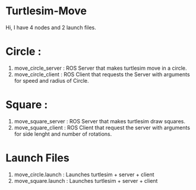# Turtlesim-Move

Hi, I have 4 nodes and 2 launch files.

# Circle :

1. move_circle_server : ROS Server that makes turtlesim move in a circle.
2. move_circle_client : ROS Client that requests the Server with arguments for speed and radius of Circle.

# Square :

1. move_square_server : ROS Server that makes turtlesim draw squares.
2. move_square_client : ROS Client that request the server with arguments for side lenght and number of rotations.

# Launch Files

1. move_circle.launch : Launches turtlesim + server + client
2. move_square.launch : Launches turtlesim + server + client
